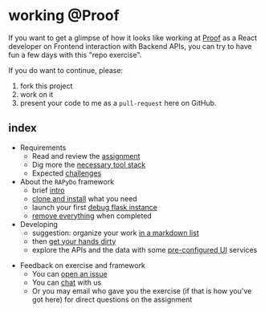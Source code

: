 
# working @Proof

If you want to get a glimpse of how it looks like working at [Proof](https://proofmedia.io/) as a React developer on Frontend interaction with Backend APIs, you can try to have fun a few days with this "repo exercise".

If you do want to continue, please:

1. fork this project 
2. work on it
3. present your code to me as a `pull-request` here on GitHub.


## index

- Requirements
    - Read and review the [assignment](docs/assignment/frontend.md)
    - Dig more the [necessary tool stack](docs/assignment/stack.md)
    - Expected [challenges](docs/assignment/challenges.md)
- About the `RAPyDo` framework
    + brief [intro](docs/rapydo/intro.md)
    + [clone and install](docs/rapydo/install.md) what you need
    + launch your first [debug flask instance](docs/rapydo/start.md)
    + [remove everything](docs/rapydo/rm.md) when completed
- Developing
    + suggestion: organize your work [in a markdown list](projects/proof/notes/todo.md)
    + then [get your hands dirty](docs/devel/reacthd.md)
    + explore the APIs and the data with some [pre-configured UI](docs/devel/uis.md) services
<!--
    + then [get your hands dirty](docs/devel/handsdirty.md)
    + if you prefere a TDD approach, you may (and should) [write unittests](docs/devel/unittests.md)
    + you can also [add a new endpoint](docs/devel/new.md)
-->
- Feedback on exercise and framework
    + You can [open an issue](https://github.com/rapydo/issues/issues)
    + You can [chat](https://gitter.im/rapydo) with us
    + Or you may email who gave you the exercise (if that is how you've got here) for direct questions on the assignment
